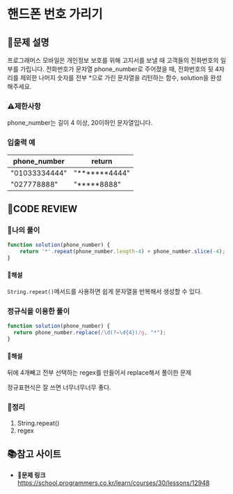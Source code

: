 # 핸드폰 번호 가리기

## **📝문제 설명**

프로그래머스 모바일은 개인정보 보호를 위해 고지서를 보낼 때 고객들의 전화번호의 일부를 가립니다.
전화번호가 문자열 phone_number로 주어졌을 때, 전화번호의 뒷 4자리를 제외한 나머지 숫자를 전부 *으로 가린 문자열을 리턴하는 함수, solution을 완성해주세요.

### **⚠제한사항**

phone_number는 길이 4 이상, 20이하인 문자열입니다.

### **입출력 예**

| phone_number  | return        |
| ------------- | ------------- |
| "01033334444" | "*******4444" |
| "027778888"   | "*****8888"   |

## **🧐CODE REVIEW**

### **🧾나의 풀이**

```js
function solution(phone_number) {
    return '*'.repeat(phone_number.length-4) + phone_number.slice(-4);
}
```

#### **📝해설**

`String.repeat()`메서드를 사용하면 쉽게 문자열을 반복해서 생성할 수 있다.

### **정규식을 이용한 풀이**

```js
function solution(phone_number) {
  return phone_number.replace(/\d(?=\d{4})/g, "*");
}
```

#### **📝해설**

뒤에 4개빼고 전부 선택하는 regex를 만들어서 replace해서 풀이한 문제

정규표현식은 잘 쓰면 너무너무너무 좋다.

### **🔖정리**

1. String.repeat()
2. regex

## 📚참고 사이트

- **🔗문제 링크**<br/>
https://school.programmers.co.kr/learn/courses/30/lessons/12948
